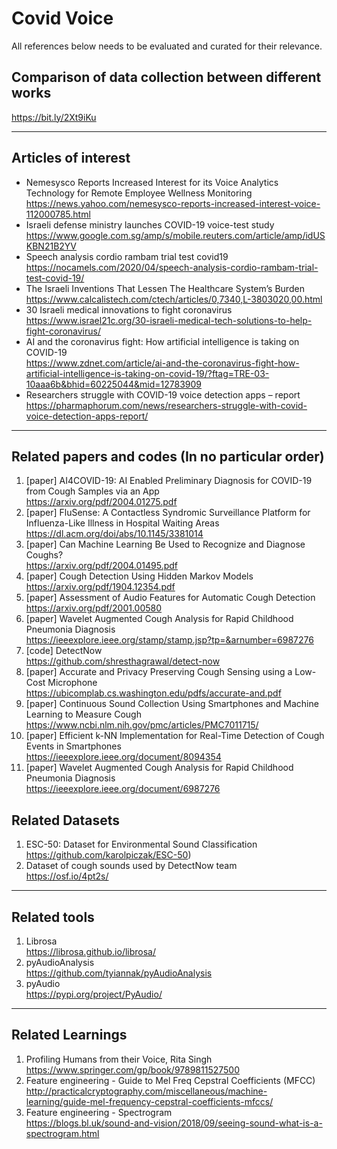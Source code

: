 # Covid Voice
All references below needs to be evaluated and curated for their relevance.

## Comparison of data collection between different works
https://bit.ly/2Xt9iKu

___ 

## Articles of interest
- Nemesysco Reports Increased Interest for its Voice Analytics Technology for Remote Employee Wellness Monitoring<br>
https://news.yahoo.com/nemesysco-reports-increased-interest-voice-112000785.html<br>
- Israeli defense ministry launches COVID-19 voice-test study<br>
https://www.google.com.sg/amp/s/mobile.reuters.com/article/amp/idUSKBN21B2YV<br>
- Speech analysis cordio rambam trial test covid19<br>
https://nocamels.com/2020/04/speech-analysis-cordio-rambam-trial-test-covid-19/<br>
- The Israeli Inventions That Lessen The Healthcare System’s Burden<br>
https://www.calcalistech.com/ctech/articles/0,7340,L-3803020,00.html<br>
- 30 Israeli medical innovations to fight coronavirus<br>
https://www.israel21c.org/30-israeli-medical-tech-solutions-to-help-fight-coronavirus/<br>
- AI and the coronavirus fight: How artificial intelligence is taking on COVID-19<br>
https://www.zdnet.com/article/ai-and-the-coronavirus-fight-how-artificial-intelligence-is-taking-on-covid-19/?ftag=TRE-03-10aaa6b&bhid=60225044&mid=12783909<br>
- Researchers struggle with COVID-19 voice detection apps – report<br>
https://pharmaphorum.com/news/researchers-struggle-with-covid-voice-detection-apps-report/<br>


___

## Related papers and codes (In no particular order)
1. [paper] AI4COVID-19: AI Enabled Preliminary Diagnosis for COVID-19 from Cough Samples via an App<br>
https://arxiv.org/pdf/2004.01275.pdf<br>
2. [paper] FluSense: A Contactless Syndromic Surveillance Platform for Influenza-Like Illness in Hospital Waiting Areas<br>
https://dl.acm.org/doi/abs/10.1145/3381014<br>
3. [paper] Can Machine Learning Be Used to Recognize and Diagnose Coughs?<br>
https://arxiv.org/pdf/2004.01495.pdf<br>
4. [paper] Cough Detection Using Hidden Markov Models<br>
https://arxiv.org/pdf/1904.12354.pdf<br>
5. [paper] Assessment of Audio Features for Automatic Cough Detection<br>
https://arxiv.org/pdf/2001.00580<br>
6. [paper] Wavelet Augmented Cough Analysis for Rapid Childhood Pneumonia Diagnosis<br>
https://ieeexplore.ieee.org/stamp/stamp.jsp?tp=&arnumber=6987276<br>
7. [code] DetectNow<br>
https://github.com/shresthagrawal/detect-now<br>
8. [paper] Accurate and Privacy Preserving Cough Sensing using a Low-Cost Microphone<br>
https://ubicomplab.cs.washington.edu/pdfs/accurate-and.pdf<br>
9. [paper] Continuous Sound Collection Using Smartphones and Machine Learning to Measure Cough<br>
https://www.ncbi.nlm.nih.gov/pmc/articles/PMC7011715/<br>
10. [paper] Efficient k-NN Implementation for Real-Time Detection of Cough Events in Smartphones<br>
https://ieeexplore.ieee.org/document/8094354<br>
11. [paper] Wavelet Augmented Cough Analysis for Rapid Childhood Pneumonia Diagnosis<br>
https://ieeexplore.ieee.org/document/6987276<br>

## Related Datasets
1. ESC-50: Dataset for Environmental Sound Classification<br>
https://github.com/karolpiczak/ESC-50)<br>
2. Dataset of cough sounds used by DetectNow team<br>
https://osf.io/4pt2s/<br>
___

## Related tools
1. Librosa<br>
https://librosa.github.io/librosa/<br>
2. pyAudioAnalysis<br>
https://github.com/tyiannak/pyAudioAnalysis<br>
3. pyAudio<br>
https://pypi.org/project/PyAudio/<br>

---
## Related Learnings
1. Profiling Humans from their Voice, Rita Singh<br>
https://www.springer.com/gp/book/9789811527500<br>
2. Feature engineering - Guide to Mel Freq Cepstral Coefficients (MFCC)<br>
http://practicalcryptography.com/miscellaneous/machine-learning/guide-mel-frequency-cepstral-coefficients-mfccs/<br>
3. Feature engineering - Spectrogram<br>
https://blogs.bl.uk/sound-and-vision/2018/09/seeing-sound-what-is-a-spectrogram.html<br>


